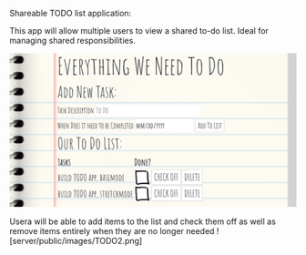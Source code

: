 Shareable TODO list application:

This app will allow multiple users to view a shared to-do list. Ideal for managing shared responsibilities.

![server/public/images/TODO1.png](server/public/images/TODO1.png)

Usera will be able to add items to the list and check them off as well as remove items entirely when they are no longer needed
![server/public/images/TODO2.png]
